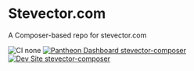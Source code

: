 # Stevector.com

A Composer-based repo for stevector.com


![CI none](https://img.shields.io/badge/ci-none-orange.svg)
[![Pantheon Dashboard stevector-composer](https://img.shields.io/badge/dashboard-stevector_composer-yellow.svg)](https://dashboard.pantheon.io/sites/942ab37c-7915-45dd-8508-5f1fb4fd2d4b#dev/code)
[![Dev Site stevector-composer](https://img.shields.io/badge/site-stevector_composer-blue.svg)](http://dev-stevector-composer.pantheonsite.io/)
